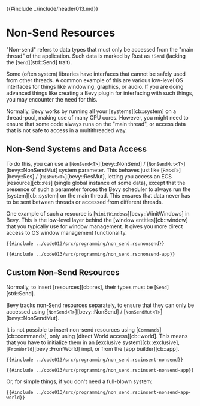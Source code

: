 {{#include ../include/header013.md}}

# Non-Send Resources

"Non-send" refers to data types that must only be accessed from the "main
thread" of the application. Such data is marked by Rust as `!Send` (lacking
the [`Send`][std::Send] trait).

Some (often system) libraries have interfaces that cannot be safely used from
other threads. A common example of this are various low-level OS interfaces
for things like windowing, graphics, or audio. If you are doing advanced
things like creating a Bevy plugin for interfacing with such things, you
may encounter the need for this.

Normally, Bevy works by running all your [systems][cb::system] on a
thread-pool, making use of many CPU cores. However, you might need to ensure
that some code always runs on the "main thread", or access data that is not
safe to access in a multithreaded way.

## Non-Send Systems and Data Access

To do this, you can use a [`NonSend<T>`][bevy::NonSend] /
[`NonSendMut<T>`][bevy::NonSendMut] system parameter. This behaves just like
[`Res<T>`][bevy::Res] / [`ResMut<T>`][bevy::ResMut], letting you access an
ECS [resource][cb::res] (single global instance of some data), except that
the presence of such a parameter forces the Bevy scheduler to always run the
[system][cb::system] on the main thread. This ensures that data never has
to be sent between threads or accessed from different threads.

One example of such a resource is [`WinitWindows`][bevy::WinitWindows] in Bevy.
This is the low-level layer behind the [window entities][cb::window] that you
typically use for window management. It gives you more direct access to OS
window management functionality.

```rust,no_run,noplayground
{{#include ../code013/src/programming/non_send.rs:nonsend}}
```
```rust,no_run,noplayground
{{#include ../code013/src/programming/non_send.rs:nonsend-app}}
```

## Custom Non-Send Resources

Normally, to insert [resources][cb::res], their types must be
[`Send`][std::Send].

Bevy tracks non-Send resources separately, to ensure that they
can only be accessed using [`NonSend<T>`][bevy::NonSend] /
[`NonSendMut<T>`][bevy::NonSendMut].

It is not possible to insert non-send resources using
[`Commands`][cb::commands], only using [direct World access][cb::world].
This means that you have to initialize them in an [exclusive
system][cb::exclusive], [`FromWorld`][bevy::FromWorld] impl,
or from the [app builder][cb::app].

```rust,no_run,noplayground
{{#include ../code013/src/programming/non_send.rs:insert-nonsend}}
```
```rust,no_run,noplayground
{{#include ../code013/src/programming/non_send.rs:insert-nonsend-app}}
```

Or, for simple things, if you don't need a full-blown system:

```rust,no_run,noplayground
{{#include ../code013/src/programming/non_send.rs:insert-nonsend-app-world}}
```

